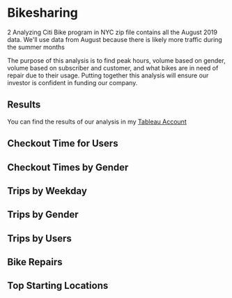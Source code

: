 
# Bikesharing
2
Analyzing Citi Bike program in NYC  zip file contains all the August 2019 data. We'll use data from August because there is likely more traffic during the summer months

The purpose of this analysis is to find peak hours, volume based on gender, volume based on subscriber and customer, and what bikes are in need of repair due to their usage. Putting together this analysis will ensure our investor is confident in funding our company.

##  **Results**
You can find the results of our analysis in my <a href="https://public.tableau.com/app/profile/shawn.logan/viz/Deliverable2_16560169211480/CheckoutTimesbyGender" target="_blank">Tableau Account</a>

##  **Checkout Time for Users**

##  **Checkout Times by Gender**

##  **Trips by Weekday**

##  **Trips by Gender**

##  **Trips by Users**

##  **Bike Repairs**

##  **Top Starting Locations**
